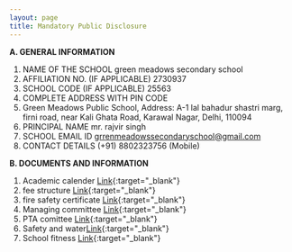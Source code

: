 ```yaml
---
layout: page
title: Mandatory Public Disclosure
---
```


**A. GENERAL INFORMATION**

1.	NAME OF THE SCHOOL	green meadows secondary school
2.	AFFILIATION NO. (IF APPLICABLE)	2730937
3.	SCHOOL CODE (IF APPLICABLE)	25563
4.	COMPLETE ADDRESS WITH PIN CODE
5.	Green Meadows Public School, Address: A-1 lal bahadur shastri marg,
    firni road, near Kali Ghata Road,
   Karawal Nagar, Delhi, 110094
6.	PRINCIPAL NAME mr. rajvir singh
7.	SCHOOL EMAIL ID	grrenmeadowssecondaryschool@gmail.com
8.	CONTACT DETAILS (+91) 8802323756 (Mobile)

**B. DOCUMENTS AND INFORMATION**

1. Academic calender [Link](https://drive.google.com/file/d/1CU2JGjxxrgu6tLwQcoqaYk5JNQqdRvKP/view?usp=drive_link){:target="_blank"}
2. fee structure [Link](https://drive.google.com/file/d/1zCS4RyHVhZFyiNbgjp2tSn7wXrW0aVEh/view?usp=drive_link){:target="_blank"}
3. fire safety certificate [Link](https://drive.google.com/file/d/1yjdlcM28gHjOghL5IBzuxibzjXibzdYM/view?usp=drive_link){:target="_blank"}
4. Managing committee [Link](https://drive.google.com/file/d/1YmNgUr_PPTMbrSuq7yqWu_QDQB9fwdh7/view?usp=drive_link){:target="_blank"}
5. PTA comittee [Link](https://drive.google.com/file/d/19Hygy_vWiIE90Uu_rAz1EBhZLWqlNg14/view?usp=drive_link){:target="_blank"}
6. Safety and water[Link](https://drive.google.com/file/d/19B4tcsHFvw9QVQLSmR6mB4sb-QkAAlVF/view?usp=drive_link){:target="_blank"}
7. School fitness [Link](https://drive.google.com/file/d/14A4pXexwqM3fVHb04taHOMnVJaEmVnra/view?usp=drive_link){:target="_blank"}
